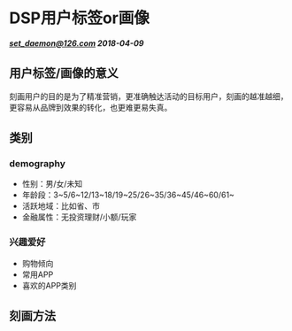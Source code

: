 # DSP用户标签or画像
***set_daemon@126.com 2018-04-09***

## 用户标签/画像的意义
刻画用户的目的是为了精准营销，更准确触达活动的目标用户，刻画的越准越细，更容易从品牌到效果的转化，也更难更易失真。

## 类别
### demography
* 性别：男/女/未知
* 年龄段：3~5/6~12/13~18/19~25/26~35/36~45/46~60/61~
* 活跃地域：比如省、市
* 金融属性：无投资理财/小额/玩家

### 兴趣爱好
* 购物倾向
* 常用APP
* 喜欢的APP类别

## 刻画方法

